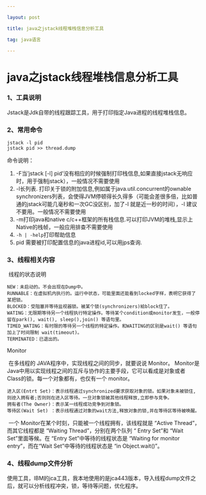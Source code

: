 ```yaml
---

layout: post

title: java之jstack线程堆栈信息分析工具

tag: java语言

---
```

# java之jstack线程堆栈信息分析工具

### 1、工具说明

 Jstack是Jdk自带的线程跟踪工具，用于打印指定Java进程的线程堆栈信息。

### 2、常用命令

```
jstack -l pid
jstack pid >> thread.dump
```

命令说明：

1. -F当’jstack [-l] pid’没有相应的时候强制打印栈信息,如果直接jstack无响应时，用于强制jstack），一般情况不需要使用
2. -l长列表. 打印关于锁的附加信息,例如属于java.util.concurrent的ownable synchronizers列表，会使得JVM停顿得长久得多（可能会差很多倍，比如普通的jstack可能几毫秒和一次GC没区别，加了-l 就是近一秒的时间），-l 建议不要用。一般情况不需要使用
3. -m打印java和native c/c++框架的所有栈信息.可以打印JVM的堆栈,显示上Native的栈帧，一般应用排查不需要使用
4. `-h | -help`打印帮助信息
5. pid 需要被打印配置信息的java进程id,可以用jps查询.

### 3、线程相关内容

​	线程的状态说明

```
NEW：未启动的。不会出现在Dump中。
RUNNABLE：在虚拟机内执行的。运行中状态，可能里面还能看到locked字样，表明它获得了某把锁。
BLOCKED：受阻塞并等待监视器锁。被某个锁(synchronizers)給block住了。
WATING：无限期等待另一个线程执行特定操作。等待某个condition或monitor发生，一般停留在park(), wait(), sleep(),join() 等语句里。
TIMED_WATING：有时限的等待另一个线程的特定操作。和WAITING的区别是wait() 等语句加上了时间限制 wait(timeout)。
TERMINATED：已退出的。
```

Monitor

​	在多线程的 JAVA程序中，实现线程之间的同步，就要说说 Monitor。 Monitor是 Java中用以实现线程之间的互斥与协作的主要手段，它可以看成是对象或者 Class的锁。每一个对象都有，也仅有一个 monitor。

```
进入区(Entrt Set)：表示线程通过synchronized要求获取对象的锁。如果对象未被锁住,则迚入拥有者;否则则在进入区等待。一旦对象锁被其他线程释放,立即参与竞争。
拥有者(The Owner)：表示某一线程成功竞争到对象锁。
等待区(Wait Set) ：表示线程通过对象的wait方法,释放对象的锁,并在等待区等待被唤醒。
```

​		一个 Monitor在某个时刻，只能被一个线程拥有，该线程就是 “Active Thread”，而其它线程都是 “Waiting Thread”，分别在两个队列 “ Entry Set”和 “Wait Set”里面等候。在 “Entry Set”中等待的线程状态是 “Waiting for monitor entry”，而在“Wait Set”中等待的线程状态是 “in Object.wait()”。

### 4、线程dump文件分析

​	使用工具，IBM的jca工具，我本地使用的是jca443版本，导入线程dump文件之后，就可以分析线程冲突，锁，等待等问题，优化程序。

​	

